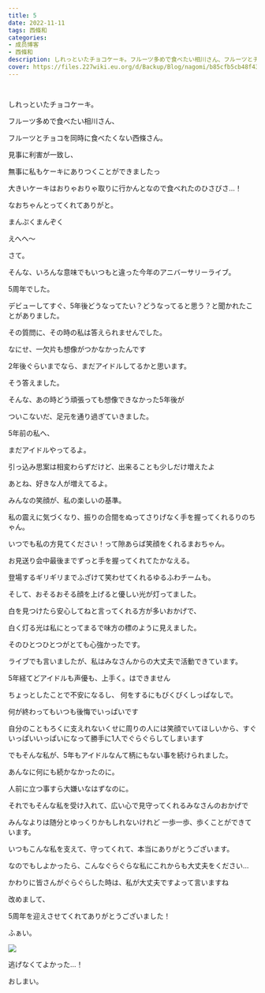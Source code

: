 ```yaml
---
title: 5
date: 2022-11-11
tags: 西條和
categories: 
- 成员博客
- 西條和
description: しれっといたチョコケーキ。フルーツ多めで食べたい相川さん、フルーツとチョコを同...
cover: https://files.227wiki.eu.org/d/Backup/Blog/nagomi/b85cfb5cb48f43f5cbe2d8f899e7d.jpg 
---
```


        ﻿




















しれっといたチョコケーキ。





















フルーツ多めで食べたい相川さん、















フルーツとチョコを同時に食べたくない西條さん。

















見事に利害が一致し、

無事に私もケーキにありつくことができましたっ


























大きいケーキはおりゃおりゃ取りに行かんとなので食べれたのひさびさ…！



















なおちゃんとってくれてありがと。

























まんぷくまんぞく
















えへへ〜






















さて。











そんな、いろんな意味でもいつもと違った今年のアニバーサリーライブ。

















5周年でした。
























デビューしてすぐ、5年後どうなってたい？どうなってると思う？と聞かれたことがありました。

















その質問に、その時の私は答えられませんでした。
















なにせ、一欠片も想像がつかなかったんです




















2年後ぐらいまでなら、まだアイドルしてるかと思います。
















そう答えました。



















そんな、あの時どう頑張っても想像できなかった5年後が




ついこないだ、足元を通り過ぎていきました。









































5年前の私へ、


まだアイドルやってるよ。















引っ込み思案は相変わらずだけど、出来ることも少しだけ増えたよ


























あとね、好きな人が増えてるよ。




























みんなの笑顔が、私の楽しいの基準。























私の震えに気づくなり、振りの合間をぬってさりげなく手を握ってくれるりのちゃん。









いつでも私の方見てください！って隙あらば笑顔をくれるまおちゃん。












お見送り会中最後までずっと手を握ってくれてたかなえる。

















登場するギリギリまでふざけて笑わせてくれるゆるふわチームも。





















そして、おそるおそる顔を上げると優しい光が灯ってました。















白を見つけたら安心してねと言ってくれる方が多いおかげで、


白く灯る光は私にとってまるで味方の標のように見えました。




















そのひとつひとつがとても心強かったです。

















ライブでも言いましたが、私はみなさんからの大丈夫で活動できています。























5年経てどアイドルも声優も、上手く。はできません












ちょっとしたことで不安になるし、
何をするにもびくびくしっぱなしで。




何が終わってもいつも後悔でいっぱいです


















自分のこともろくに支えれないくせに周りの人には笑顔でいてほしいから、すぐいっぱいいっぱいになって勝手に1人でぐらぐらしてしまいます






















でもそんな私が、5年もアイドルなんて柄にもない事を続けられました。
















あんなに何にも続かなかったのに。



人前に立つ事すら大嫌いなはずなのに。

















それでもそんな私を受け入れて、広い心で見守ってくれるみなさんのおかげで

みんなよりは随分とゆっくりかもしれないけれど
一歩一歩、歩くことができています。

































いつもこんな私を支えて、守ってくれて、本当にありがとうございます。


















なのでもしよかったら、こんなぐらぐらな私にこれからも大丈夫をください…

























かわりに皆さんがぐらぐらした時は、私が大丈夫ですよって言いますね






























改めまして、



5周年を迎えさせてくれてありがとうございました！




















ふぁい。





![](https://files.227wiki.eu.org/d/Backup/Blog/nagomi/b85cfb5cb48f43f5cbe2d8f899e7d.jpg)



















逃げなくてよかった…！

































おしまい。


